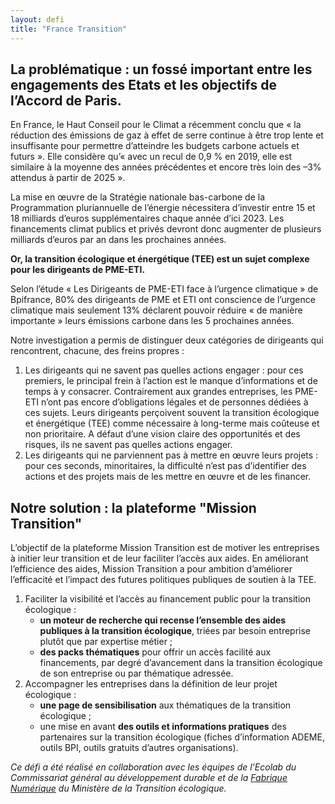 ```yaml
---
layout: defi
title: "France Transition"
---
```


## La problématique : un fossé important entre les engagements des Etats et les objectifs de l’Accord de Paris.

En France, le Haut Conseil pour le Climat a récemment conclu que « la réduction des émissions de gaz à effet de serre continue à être trop lente et insuffisante pour permettre d’atteindre les budgets carbone actuels et futurs ». Elle considère qu’« avec un recul de 0,9 % en 2019, elle est similaire à la moyenne des années précédentes et encore très loin des –3% attendus à partir de 2025 ».

La mise en œuvre de la Stratégie nationale bas-carbone de la Programmation pluriannuelle de l’énergie nécessitera d’investir entre 15 et 18 milliards d’euros supplémentaires chaque année d’ici 2023. Les financements climat publics et privés devront donc augmenter de plusieurs milliards d’euros par an dans les prochaines années.

**Or, la transition écologique et énergétique (TEE) est un sujet complexe pour les dirigeants de PME-ETI.**

Selon l’étude « Les Dirigeants de PME-ETI face à l’urgence climatique » de Bpifrance, 80% des dirigeants de PME et ETI ont conscience de l’urgence climatique mais seulement 13% déclarent pouvoir réduire « de manière importante » leurs émissions carbone dans les 5 prochaines années.

Notre investigation a permis de distinguer deux catégories de dirigeants qui rencontrent, chacune, des freins propres :

1. Les dirigeants qui ne savent pas quelles actions engager : pour ces premiers, le principal frein à l’action est le manque d’informations et de temps à y consacrer. Contrairement aux grandes entreprises, les PME-ETI n’ont pas encore d’obligations légales et de personnes dédiées à ces sujets. Leurs dirigeants perçoivent souvent la transition écologique et énergétique (TEE) comme nécessaire à long-terme mais coûteuse et non prioritaire. A défaut d’une vision claire des opportunités et des risques, ils ne savent pas quelles actions engager.
2. Les dirigeants qui ne parviennent pas à mettre en œuvre leurs projets : pour ces seconds, minoritaires, la difficulté n’est pas d’identifier des actions et des projets mais de les mettre en œuvre et de les financer.

## Notre solution : la plateforme "Mission Transition"

L’objectif de la plateforme Mission Transition est de motiver les entreprises à initier leur transition et de leur faciliter l’accès aux aides. En améliorant l’efficience des aides, Mission Transition a pour ambition d’améliorer l’efficacité et l’impact des futures politiques publiques de soutien à la TEE.

1. Faciliter la visibilité et l’accès au financement public pour la transition écologique :
    - **un moteur de recherche qui recense l’ensemble des aides publiques à la transition écologique**, triées par besoin entreprise plutôt que par expertise métier ;
    - **des packs thématiques** pour offrir un accès facilité aux financements, par degré d’avancement dans la transition écologique de son entreprise ou par thématique adressée.
2. Accompagner les entreprises dans la définition de leur projet écologique :
    - **une page de sensibilisation** aux thématiques de la transition écologique ;
    - une mise en avant **des outils et informations pratiques** des partenaires sur la transition écologique (fiches d’information ADEME, outils BPI, outils gratuits d’autres organisations).

_Ce défi a été réalisé en collaboration avec les équipes de l'Ecolab du Commissariat général au développement durable et de la [Fabrique Numérique](https://beta.gouv.fr/incubateurs/mtes.html) du Ministère de la Transition écologique._
